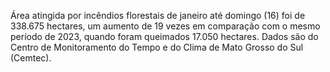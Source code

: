 Área atingida por incêndios florestais de janeiro até domingo (16) foi de 338.675 hectares, um aumento de 19 vezes em comparação com o mesmo período de 2023, quando foram queimados 17.050 hectares. Dados são do Centro de Monitoramento do Tempo e do Clima de Mato Grosso do Sul (Cemtec).
